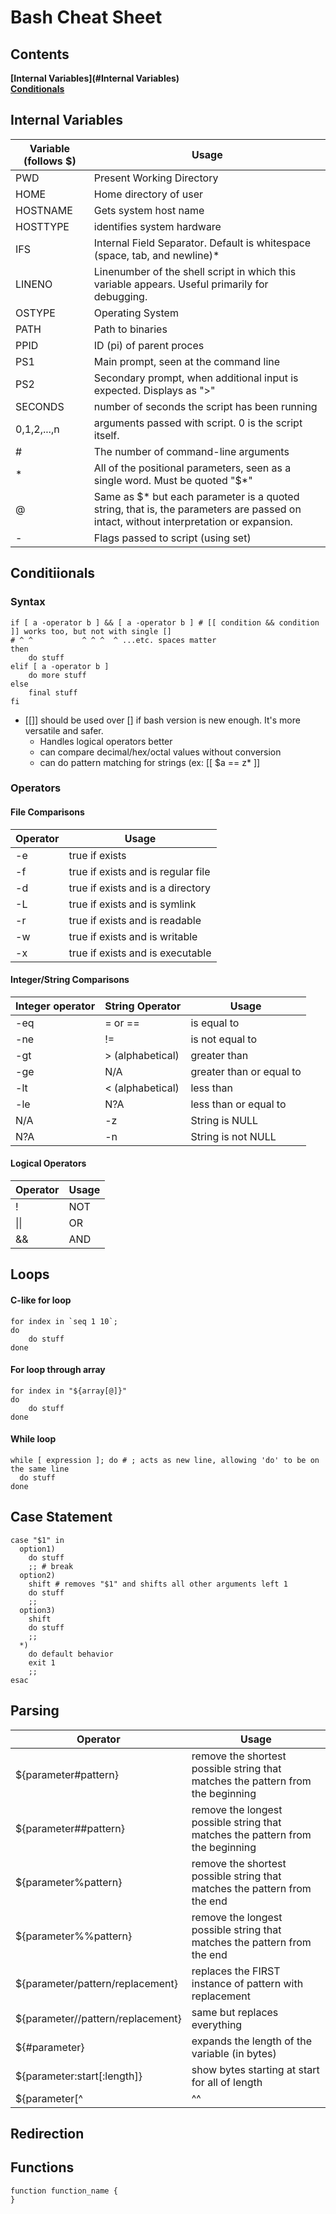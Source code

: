 # Bash Cheat Sheet

## Contents
**[Internal Variables](#Internal Variables)**  
**[Conditionals](#Conditionals)**  


## Internal Variables
| Variable (follows $) | Usage |
| --- | --- |
| PWD | Present Working Directory |
| HOME | Home directory of user |
| HOSTNAME | Gets system host name |
| HOSTTYPE | identifies system hardware |
| IFS | Internal Field Separator. Default is whitespace (space, tab, and newline)* |
| LINENO | Linenumber of the shell script in which this variable appears. Useful primarily for debugging. |
| OSTYPE | Operating System |
| PATH | Path to binaries |
| PPID | ID (pi) of parent proces |
| PS1 | Main prompt, seen at the command line |
| PS2 | Secondary prompt, when additional input is expected. Displays as ">" |
| SECONDS | number of seconds the script has been running |
| 0,1,2,...,n | arguments passed with script. 0 is the script itself. |
| # | The number of command-line arguments |
| * | All of the positional parameters, seen as a single word. Must be quoted "$*" |
| @ | Same as $* but each parameter is a quoted string, that is, the parameters are passed on intact, without interpretation or expansion. |
| - | Flags passed to script (using set) | 

## Conditiionals
### Syntax
```
if [ a -operator b ] && [ a -operator b ] # [[ condition && condition ]] works too, but not with single []
# ^ ^           ^ ^ ^  ^ ...etc. spaces matter
then
    do stuff
elif [ a -operator b ]
    do more stuff
else
    final stuff
fi
```
* [[]] should be used over [] if bash version is new enough. It's more versatile and safer.
    * Handles logical operators better
    * can compare decimal/hex/octal values without conversion
    * can do pattern matching for strings (ex: [[ $a == z* ]]

### Operators
#### File Comparisons
| Operator | Usage |
| --- | --- |
| -e | true if exists |
| -f | true if exists and is regular file |
| -d | true if exists and is a directory |
| -L | true if exists and is symlink |
| -r | true if exists and is readable |
| -w | true if exists and is writable |
| -x | true if exists and is executable |

#### Integer/String Comparisons
| Integer operator | String Operator | Usage |
| --- | --- | --- |
| -eq | = or ==| is equal to |
| -ne | != | is not equal to |
| -gt | \> (alphabetical) | greater than |
| -ge | N/A | greater than or equal to |
| -lt | \< (alphabetical) |less than |
| -le | N?A | less than or equal to |
| N/A | -z | String is NULL |
| N?A | -n | String is not NULL |

#### Logical Operators
| Operator | Usage |
| --- | --- |
| ! | NOT |
| \|\| | OR |
| && | AND |

## Loops
#### C-like for loop
```
for index in `seq 1 10`;
do
    do stuff
done
```
#### For loop through array
```
for index in "${array[@]}"
do
    do stuff
done
```
#### While loop
```
while [ expression ]; do # ; acts as new line, allowing 'do' to be on the same line
  do stuff
done
```
## Case Statement
```
case "$1" in
  option1)
    do stuff
    ;; # break
  option2)
    shift # removes "$1" and shifts all other arguments left 1
    do stuff
    ;;
  option3)
    shift
    do stuff
    ;;
  *)
    do default behavior
    exit 1
    ;;
esac
```

## Parsing
| Operator | Usage |
| --- | --- |
| ${parameter#pattern} | remove the shortest possible string that matches the pattern from the beginning |
| ${parameter##pattern} | remove the longest possible string that matches the pattern from the beginning |
| ${parameter%pattern} | remove the shortest possible string that matches the pattern from the end |
| ${parameter%%pattern} | remove the longest possible string that matches the pattern from the end |
| ${parameter/pattern/replacement} | replaces the FIRST instance of pattern with replacement |
| ${parameter//pattern/replacement} |  same but replaces everything |
| ${#parameter} |  expands the length of the variable (in bytes) |
| ${parameter:start[:length]} | show bytes starting at start for all of length |
| ${parameter[^|^^|,|,,][pattern]} | change to upper case or lower case. ^ is upper and , is lower. Double means for every instance in variable |

## Redirection


## Functions
```
function function_name {
}
